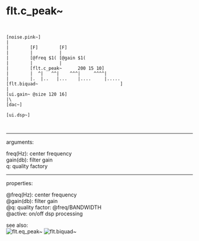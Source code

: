 # flt.c_peak~

```


[noise.pink~]
|
|        [F]        [F]
|        |          |
|        [@freq $1( [@gain $1(
|        |          |
|        [flt.c_peak~      200 15 10]
|        |  ^|   ^^|    ^^^|     ^^^^|
|        |.  |..   |...    |....     |.....
[flt.biquad~                               ]
|
[ui.gain~ @size 120 16]
|\
[dac~]

[ui.dsp~]

            
```
---
arguments:

freq(Hz): center
            frequency<br>
gain(db): filter
            gain<br>
q: quality
            factory<br>

---
properties:

@freq(Hz): center frequency<br>
@gain(db): filter gain<br>
@q: quality
            factor: @freq/BANDWIDTH<br>
@active: on/off dsp
            processing<br>

see also:<br>
![flt.eq_peak~]("img/object_flt.eq_peak~.png")
![flt.biquad~]("img/object_flt.biquad~.png")
